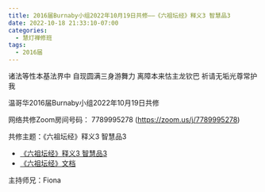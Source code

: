 ```yaml
---
title: 2016届Burnaby小组2022年10月19日共修——《六祖坛经》释义3 智慧品3
date: 2022-10-18 21:33:10-07:00
categories:
  - 慧灯禅修班
tags:
  - 2016届
---
```

诸法等性本基法界中 自现圆满三身游舞力 离障本来怙主龙钦巴 祈请无垢光尊常护我

温哥华2016届Burnaby小组2022年10月19日共修

网络共修Zoom房间号码： 7789995278 (<https://zoom.us/j/7789995278>)

共修主题：《六祖坛经》释义3 智慧品3

* [《六祖坛经》释义3 智慧品3](https://www.youtube.com/watch?v=r7vHf6C0xAY)
* [《六祖坛经》文档](/f/up/《六祖坛经》.docx)

主持师兄：Fiona
